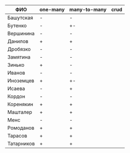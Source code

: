 | **ФИО**    | one-many | many-to-many | crud |
|------------|----------|--------------|------|
| Башутская  | -        | -            |      |
| Бутенко    | -        | +-           |      |
| Вершинина  | -        | -            |      |
| Данилов    | +        | +            |      |
| Дробязко   | -        | -            |      |
| Замятина   | -        | -            |      |
| Зинько     | +        | -            |      |
| Иванов     | -        | -            |      |
| Иноземцев  | +        | +-           |      |
| Исаева     | -        | +            |      |
| Кордон     | -        | -            |      |
| Коренякин  | +        | +            |      |
| Машталер   | +        | +            |      |
| Менс       | -        | -            |      |
| Ромоданов  | +        | +            |      |
| Тарасов    | +        | +            |      |
| Татарников | +        | +            |      |
